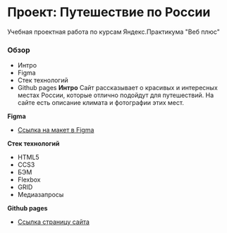 # Проект: Путешествие по России
Учебная проектная работа по курсам Яндекс.Практикума "Веб плюс"
### Обзор
* Интро
* Figma
* Стек технологий
* Github pages
**Интро**
Сайт рассказывает о красивых и интересных местах России, которые отлично подойдут для путешествий. На сайте есть описание климата и фотографии этих мест.


**Figma**

* [Ссылка на макет в Figma](https://www.figma.com/file/5S2WSbEFL6awjVWJ0NWL8Q/Sprint-3_-Russia-_-desktop-mobile?node-id=28503%3A0)

**Стек технологий**
* HTML5
* CCS3
* БЭМ 
* Flexbox
* GRID
* Медиазапросы

**Github pages**

* [Ссылка страницу сайта](https://danila4191.github.io/Russian-travel/)
